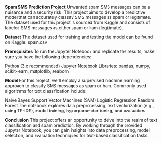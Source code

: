 
**Spam SMS Prediction Project**
Unwanted spam SMS messages can be a nuisance and a security risk. This project aims to develop a predictive model that can accurately classify SMS messages as spam or legitimate. The dataset used for this project is sourced from Kaggle and consists of labeled SMS messages as either spam or ham (legitimate).

**Dataset**
The dataset used for training and testing the model can be found on Kaggle: spam.csv

**Prerequisites**
To run the Jupyter Notebook and replicate the results, make sure you have the following dependencies:

Python (3.x recommended)
Jupyter Notebook
Libraries: pandas, numpy, scikit-learn, matplotlib, seaborn

**Model**
For this project, we'll employ a supervised machine learning approach to classify SMS messages as spam or ham. Commonly used algorithms for text classification include:

Naive Bayes
Support Vector Machines (SVM)
Logistic Regression
Random Forest
The notebook explores data preprocessing, text vectorization (e.g., using TF-IDF), model training, hyperparameter tuning, and evaluation.

**Conclusion**
This project offers an opportunity to delve into the realm of text classification and spam prediction. By working through the provided Jupyter Notebook, you can gain insights into data preprocessing, model selection, and evaluation techniques for text-based classification tasks.
